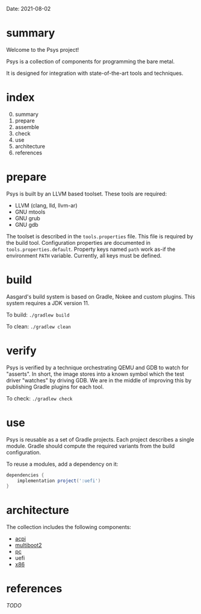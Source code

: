 Date: 2021-08-02

# summary

Welcome to the Psys project!

Psys is a collection of components for programming the bare metal.

It is designed for integration with state-of-the-art tools and techniques.

# index

0. summary
1. prepare
2. assemble
3. check
4. use
5. architecture
6. references

# prepare

Psys is built by an LLVM based toolset.
These tools are required:

- LLVM (clang, lld, llvm-ar)
- GNU mtools
- GNU grub
- GNU gdb

The toolset is described in the `tools.properties` file.
This file is required by the build tool.
Configuration properties are documented in `tools.properties.default`.
Property keys named `path` work as-if the environment `PATH` variable.
Currently, all keys must be defined.

# build

Aasgard's build system is based on Gradle, Nokee and custom plugins.
This system requires a JDK version 11.

To build: `./gradlew build`

To clean: `./gradlew clean`

# verify

Psys is verified by a technique orchestrating QEMU and GDB to watch for "asserts".
In short, the image stores into a known symbol which the test driver "watches" by driving GDB.
We are in the middle of improving this by publishing Gradle plugins for each tool.

To check: `./gradlew check`

# use

Psys is reusable as a set of Gradle projects.
Each project describes a single module.
Gradle should compute the required variants from the build configuration.

To reuse a modules, add a dependency on it:

```gradle
dependencies {
    implementation project(':uefi')
}
```

# architecture

The collection includes the following components:

* [acpi](acpi/README.md)
* [multiboot2](multiboot2/README.md)
* [pc](pc/README.md)
* uefi
* [x86](x86/README.md)

# references

_TODO_
